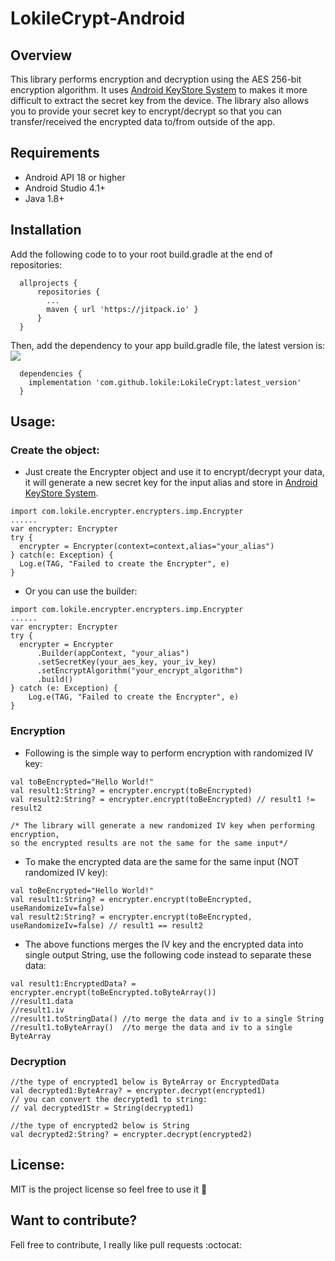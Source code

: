 # LokileCrypt-Android



## Overview
This library performs encryption and decryption using the AES 256-bit encryption algorithm. It uses [Android KeyStore System](https://developer.android.com/training/articles/keystore.html) to makes it more difficult to extract the secret key from the device. 
The library also allows you to provide your secret key to encrypt/decrypt so that you can transfer/received the encrypted data to/from outside of the app.

## Requirements
- Android API 18 or higher
- Android Studio 4.1+
- Java 1.8+

## Installation
Add the following code to to your root build.gradle at the end of repositories:
```
  allprojects {
      repositories {
        ...
        maven { url 'https://jitpack.io' }
      }
  }
```
Then, add the dependency to your app build.gradle file, the latest version is: [![](https://jitpack.io/v/lokile/LokileCrypt.svg)](https://jitpack.io/#lokile/LokileCrypt)
```
  dependencies {
    implementation 'com.github.lokile:LokileCrypt:latest_version'
  }
```

## Usage:
### Create the object:
- Just create the Encrypter object and use it to encrypt/decrypt your data, it will generate a new secret key for the input alias and store in [Android KeyStore System](https://developer.android.com/training/articles/keystore.html).
```
import com.lokile.encrypter.encrypters.imp.Encrypter
......
var encrypter: Encrypter
try {
  encrypter = Encrypter(context=context,alias="your_alias")
} catch(e: Exception) {
  Log.e(TAG, "Failed to create the Encrypter", e)
}
```
- Or you can use the builder:
```
import com.lokile.encrypter.encrypters.imp.Encrypter
......
var encrypter: Encrypter
try {
  encrypter = Encrypter
      .Builder(appContext, "your_alias")
      .setSecretKey(your_aes_key, your_iv_key)
      .setEncryptAlgorithm("your_encrypt_algorithm")
      .build()
} catch (e: Exception) {
    Log.e(TAG, "Failed to create the Encrypter", e)
}
```
### Encryption
- Following is the simple way to perform encryption with randomized IV key:
```
val toBeEncrypted="Hello World!"
val result1:String? = encrypter.encrypt(toBeEncrypted)
val result2:String? = encrypter.encrypt(toBeEncrypted) // result1 != result2

/* The library will generate a new randomized IV key when performing encryption,
so the encrypted results are not the same for the same input*/
```
- To make the encrypted data are the same for the same input (NOT randomized IV key):
```
val toBeEncrypted="Hello World!"
val result1:String? = encrypter.encrypt(toBeEncrypted, useRandomizeIv=false)
val result2:String? = encrypter.encrypt(toBeEncrypted, useRandomizeIv=false) // result1 == result2
```
- The above functions merges the IV key and the encrypted data into single output String, use the following code instead to separate these data:
```
val result1:EncryptedData? = encrypter.encrypt(toBeEncrypted.toByteArray())
//result1.data
//result1.iv
//result1.toStringData() //to merge the data and iv to a single String
//result1.toByteArray()  //to merge the data and iv to a single ByteArray
```

### Decryption

```
//the type of encrypted1 below is ByteArray or EncryptedData
val decrypted1:ByteArray? = encrypter.decrypt(encrypted1)
// you can convert the decrypted1 to string:
// val decrypted1Str = String(decrypted1) 

//the type of encrypted2 below is String
val decrypted2:String? = encrypter.decrypt(encrypted2)
```

## License:
MIT is the project license so feel free to use it :tada:

## Want to contribute? ##

Fell free to contribute, I really like pull requests :octocat:
